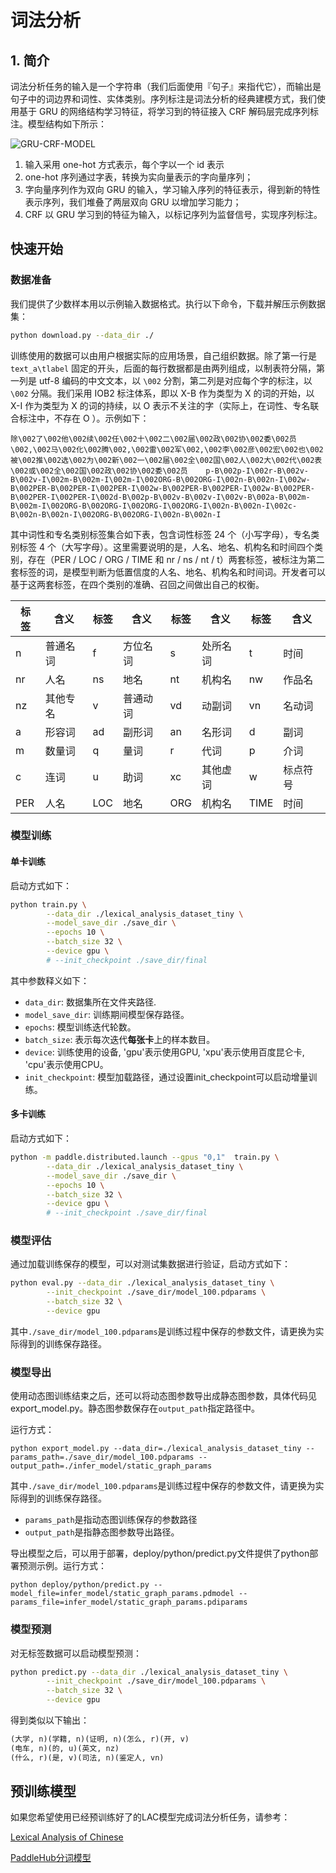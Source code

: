 # 词法分析

## 1. 简介

词法分析任务的输入是一个字符串（我们后面使用『句子』来指代它），而输出是句子中的词边界和词性、实体类别。序列标注是词法分析的经典建模方式，我们使用基于 GRU 的网络结构学习特征，将学习到的特征接入 CRF 解码层完成序列标注。模型结构如下所示：<br />

![GRU-CRF-MODEL](https://paddlenlp.bj.bcebos.com/imgs/gru-crf-model.png)

1. 输入采用 one-hot 方式表示，每个字以一个 id 表示
2. one-hot 序列通过字表，转换为实向量表示的字向量序列；
3. 字向量序列作为双向 GRU 的输入，学习输入序列的特征表示，得到新的特性表示序列，我们堆叠了两层双向 GRU 以增加学习能力；
4. CRF 以 GRU 学习到的特征为输入，以标记序列为监督信号，实现序列标注。


## 快速开始

### 数据准备

我们提供了少数样本用以示例输入数据格式。执行以下命令，下载并解压示例数据集：

```bash
python download.py --data_dir ./  
```

训练使用的数据可以由用户根据实际的应用场景，自己组织数据。除了第一行是 `text_a\tlabel` 固定的开头，后面的每行数据都是由两列组成，以制表符分隔，第一列是 utf-8 编码的中文文本，以 `\002` 分割，第二列是对应每个字的标注，以 `\002` 分隔。我们采用 IOB2 标注体系，即以 X-B 作为类型为 X 的词的开始，以 X-I 作为类型为 X 的词的持续，以 O 表示不关注的字（实际上，在词性、专名联合标注中，不存在 O ）。示例如下：

```text
除\002了\002他\002续\002任\002十\002二\002届\002政\002协\002委\002员\002,\002马\002化\002腾\002,\002雷\002军\002,\002李\002彦\002宏\002也\002被\002推\002选\002为\002新\002一\002届\002全\002国\002人\002大\002代\002表\002或\002全\002国\002政\002协\002委\002员    p-B\002p-I\002r-B\002v-B\002v-I\002m-B\002m-I\002m-I\002ORG-B\002ORG-I\002n-B\002n-I\002w-B\002PER-B\002PER-I\002PER-I\002w-B\002PER-B\002PER-I\002w-B\002PER-B\002PER-I\002PER-I\002d-B\002p-B\002v-B\002v-I\002v-B\002a-B\002m-B\002m-I\002ORG-B\002ORG-I\002ORG-I\002ORG-I\002n-B\002n-I\002c-B\002n-B\002n-I\002ORG-B\002ORG-I\002n-B\002n-I
```

其中词性和专名类别标签集合如下表，包含词性标签 24 个（小写字母），专名类别标签 4 个（大写字母）。这里需要说明的是，人名、地名、机构名和时间四个类别，存在（PER / LOC / ORG / TIME 和 nr / ns / nt / t）两套标签，被标注为第二套标签的词，是模型判断为低置信度的人名、地名、机构名和时间词。开发者可以基于这两套标签，在四个类别的准确、召回之间做出自己的权衡。

| 标签 | 含义     | 标签 | 含义     | 标签 | 含义     | 标签 | 含义     |
| ---- | -------- | ---- | -------- | ---- | -------- | ---- | -------- |
| n    | 普通名词 | f    | 方位名词 | s    | 处所名词 | t    | 时间     |
| nr   | 人名     | ns   | 地名     | nt   | 机构名   | nw   | 作品名   |
| nz   | 其他专名 | v    | 普通动词 | vd   | 动副词   | vn   | 名动词   |
| a    | 形容词   | ad   | 副形词   | an   | 名形词   | d    | 副词     |
| m    | 数量词   | q    | 量词     | r    | 代词     | p    | 介词     |
| c    | 连词     | u    | 助词     | xc   | 其他虚词 | w    | 标点符号 |
| PER  | 人名     | LOC  | 地名     | ORG  | 机构名   | TIME | 时间     |

### 模型训练

#### 单卡训练

启动方式如下：

```bash
python train.py \
        --data_dir ./lexical_analysis_dataset_tiny \
        --model_save_dir ./save_dir \
        --epochs 10 \
        --batch_size 32 \
        --device gpu \
        # --init_checkpoint ./save_dir/final
```

其中参数释义如下：
- `data_dir`: 数据集所在文件夹路径.
- `model_save_dir`: 训练期间模型保存路径。
- `epochs`: 模型训练迭代轮数。
- `batch_size`: 表示每次迭代**每张卡**上的样本数目。
- `device`: 训练使用的设备, 'gpu'表示使用GPU, 'xpu'表示使用百度昆仑卡, 'cpu'表示使用CPU。
- `init_checkpoint`: 模型加载路径，通过设置init_checkpoint可以启动增量训练。

#### 多卡训练

启动方式如下：

```bash
python -m paddle.distributed.launch --gpus "0,1"  train.py \
        --data_dir ./lexical_analysis_dataset_tiny \
        --model_save_dir ./save_dir \
        --epochs 10 \
        --batch_size 32 \
        --device gpu \
        # --init_checkpoint ./save_dir/final
```

### 模型评估

通过加载训练保存的模型，可以对测试集数据进行验证，启动方式如下：

```bash
python eval.py --data_dir ./lexical_analysis_dataset_tiny \
        --init_checkpoint ./save_dir/model_100.pdparams \
        --batch_size 32 \
        --device gpu
```

其中`./save_dir/model_100.pdparams`是训练过程中保存的参数文件，请更换为实际得到的训练保存路径。

### 模型导出

使用动态图训练结束之后，还可以将动态图参数导出成静态图参数，具体代码见export_model.py。静态图参数保存在`output_path`指定路径中。

运行方式：

```shell
python export_model.py --data_dir=./lexical_analysis_dataset_tiny --params_path=./save_dir/model_100.pdparams --output_path=./infer_model/static_graph_params
```

其中`./save_dir/model_100.pdparams`是训练过程中保存的参数文件，请更换为实际得到的训练保存路径。

* `params_path`是指动态图训练保存的参数路径
* `output_path`是指静态图参数导出路径。

导出模型之后，可以用于部署，deploy/python/predict.py文件提供了python部署预测示例。运行方式：

```shell
python deploy/python/predict.py --model_file=infer_model/static_graph_params.pdmodel --params_file=infer_model/static_graph_params.pdiparams
```

### 模型预测

对无标签数据可以启动模型预测：

```bash
python predict.py --data_dir ./lexical_analysis_dataset_tiny \
        --init_checkpoint ./save_dir/model_100.pdparams \
        --batch_size 32 \
        --device gpu
```

得到类似以下输出：

```txt
(大学, n)(学籍, n)(证明, n)(怎么, r)(开, v)
(电车, n)(的, u)(英文, nz)
(什么, r)(是, v)(司法, n)(鉴定人, vn)
```


## 预训练模型

如果您希望使用已经预训练好了的LAC模型完成词法分析任务，请参考：

[Lexical Analysis of Chinese](https://github.com/baidu/lac)

[PaddleHub分词模型](https://www.paddlepaddle.org.cn/hubdetail?name=lac&en_category=LexicalAnalysis)
